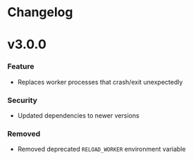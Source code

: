# Changelog

<a name="v3.0.0"></a>
 # v3.0.0
### Feature
* Replaces worker processes that crash/exit unexpectedly
### Security
* Updated dependencies to newer versions
### Removed
* Removed deprecated `RELOAD_WORKER` environment variable
